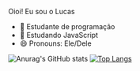  Oioi! Eu sou o Lucas


- 🔭 Estudante de programação
- 🌱 Estudando JavaScript
- 😄 Pronouns: Ele/Dele


![Anurag's GitHub stats](https://github-readme-stats.vercel.app/api?username=lucassouzal&show_icons=true&bg_color=010101)
[![Top Langs](https://github-readme-stats.vercel.app/api/top-langs/?username=anuraghazra&layout=compact)](https://github.com/anuraghazra/github-readme-stats)

          
            
          
